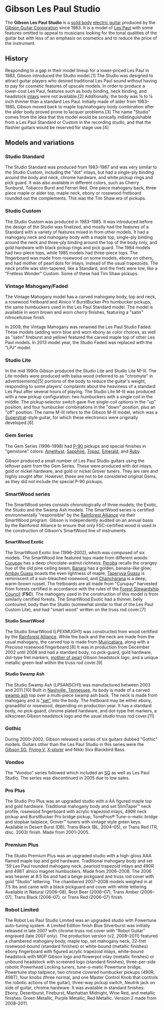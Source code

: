 # Gibson Les Paul Studio

The **Gibson Les Paul Studio** is a [solid body](solid_body "wikilink")
[electric guitar](electric_guitar "wikilink") produced by the [Gibson
Guitar Corporation](Gibson_Guitar_Corporation "wikilink") since 1983. It
is a model of [Les Paul](Les_Paul_(guitar) "wikilink") with some
features omitted to appeal to musicians looking for the tonal qualities
of the guitar but with less of an emphasis on cosmetics and to reduce
the price of the instrument.

## History

Responding to a gap in their model lineup for a lower-priced Les Paul in
1983, Gibson introduced the Studio model.[1] The Studio was designed to
attract guitar players who desired traditional Les Paul sound without
having to pay for cosmetic features of upscale models. In order to
produce a lower-cost Les Paul, features such as body binding, neck
binding, and headstock [inlays](inlays "wikilink") were not
available.[2] Additionally, the body was ⅛ to ¼ inch thinner than a
standard Les Paul. Initially made of alder from 1983–1985, Gibson moved
back to maple top/mahogany body combination after the alder body proved
prone to lacquer problems.[3] The name "Studio" comes from the idea that
this model would be sonically indistinguishable from a Les Paul Standard
or Custom in the recording studio, and that the flashier guitars would
be reserved for stage use.[4]

## Models and variations

### Studio Standard

The Studio Standard was produced from 1983–1987 and was very similar to
the Studio Custom, including the "dot" inlays, but had a single-ply
binding around the body and neck, chrome hardware, and white pickup
rings and pick guard. It was also available in different colors, such as
Cherry Sunburst, Tobacco Burst and Ferrari Red. One piece mahogany back,
three piece maple or alder top, maple neck, ebony or rosewood fretboard
rounded out the complements. This was the Tim Shaw era of pickups.

### Studio Custom

The Studio Custom was produced in 1983–1985. It was introduced before
the design of the Studio was finalized, and mostly had the features of a
Standard with a variety of features mixed in from other models. It had a
mahogany neck and mahogany body with a maple top, single-ply binding
around the neck and three-ply binding around the top of the body only,
and gold hardware with black pickup rings and pick guard. The 1984
models had two-piece tops, while 1985 models had three-piece tops. The
fingerboard was made from rosewood on some models, ebony on others, and
had mother of pearl dots for inlays, instead of the usual trapezoids.
The neck profile was slim-tapered, like a Standard, and the frets were
low, like a "Fretless Wonder" Custom. Some of these had Tim Shaw
pickups.

### Vintage Mahogany/Faded

The Vintage Mahogany model has a carved mahogany body, top and neck, a
rosewood fretboard and Alnico V BurstBucker Pro humbucker pickups, the
same humbuckers used in the Les Paul Standard model. The model is
available in *worn brown* and *worn cherry* finishes, featuring a
"satin" nitrocellulose finish.

In 2009, the Vintage Mahogany was renamed the Les Paul Studio Faded.
These models (adding worn blue and worn ebony as color choices, as well
as "satin" fireburst and yellow) featured the carved maple top of other
Les Paul models. In 2013 model year, the Studio Faded was replaced with
the "LPJ" model.

### Studio Lite

In the mid 1990s Gibson produced the Studio Lite and Studio Lite M-III.
The Lite models were produced with balsa wood (referred to as "chromyte"
in advertisements)[5] portions of the body to reduce the guitar's
weight, responding to some players' complaints about the heaviness of a
standard Les Paul after several hours of playing. The Studio Lite M-III
was produced with a new pickup configuration: two humbuckers with a
single coil in the middle. The pickup selector switch gave five
single-coil options in the "up" position, and four humbucker
combinations in the "down" position, plus an "off" position. The name
M-III refers to the Gibson M-III model, which was a
[Superstrat](Superstrat "wikilink")-style guitar, for which these
electronics were originally developed.[6]

### Gem Series

The Gem Series (1996–1998) had [P-90](P-90 "wikilink") pickups and
special finishes in "gemstone" colors: [Amethyst](Amethyst "wikilink"),
[Sapphire](Sapphire "wikilink"), [Topaz](Topaz "wikilink"),
[Emerald](Emerald "wikilink"), and [Ruby](Ruby "wikilink").

Gibson produced a small number of Les Paul Studio guitars using the
leftover paint from the Gem Series. These were produced with dot inlays,
gold or nickel hardware, and gold or nickel Grover tuners. They are rare
and highly sought after. However, these are not to be considered
original Gems, as they did not include the special P-90 pickups.

### SmartWood series

The SmartWood series consists
chronologically of three models; the Exotic, the Studio and the Swamp
Ash models. The SmartWood series is certified environmentally
"responsible" by the [Rainforest
Alliance](Rainforest_Alliance "wikilink") via their SmartWood program.
Gibson is independently audited on an annual basis by the Rainforest
Alliance to ensure that only FSC-certified wood is used in the
construction of Gibson's SmartWood line of instruments.

#### SmartWood Exotic

The SmartWood Exotic line (1996–2002), which was composed of six models.
The SmartWood line featured tops made from different woods:
[Curupay](Curupay "wikilink") has a deep chocolate-walnut richness;
[Peroba](Peroba "wikilink") recalls the orangey hue of the old pine
ceiling beam; [Banara](Banara "wikilink") has a golden, banana-like
glow; [Ambay Guasu](Ambay_Guasu "wikilink") boasts the even lightness of
maple; [Taperyva Guasu](Taperyva_Guasu "wikilink") is reminiscent of a
sun-bleached rosewood, and [Chancharana](Chancharana "wikilink") is a
deep, warm-brown russet. The fretboards are all made from "Curupay"
harvested from forests certified in accordance with the rules of the
[Forest Stewardship Council](Forest_Stewardship_Council "wikilink")
(**FSC**). The mahogany used in the construction of this model is from
similarly certified forests. The SmartWood Exotic had a thinner, belly
contoured, body than the Studio (somewhat similar to that of the Les
Paul Custom Lite), and had "smart wood" written on the truss rod
cover.[7]

#### Studio SmartWood

The Studio SmartWood (LPEXMUGH1) was constructed from wood certified by
the [Rainforest Alliance](Rainforest_Alliance "wikilink"). While the
back and the neck are made from the usual mahogany, the carved top is
made from [Muiricatiara](Astronium_lecointei "wikilink"), along with a
*Preciosa* rosewood fingerboard.[8] It was in production from December
2002 until 2008 and had a standard body, no pick-guard, gold hardware,
dot-type fret markers, [mother of pearl](nacre "wikilink") Gibson
headstock logo, and a unique metallic green-leaf within the truss rod
cover.[9]

#### Studio Swamp Ash

The Studio Swamp Ash (LPSANSCH1) was manufactured between 2003 and
2011.[10] Built in [Nashville,
Tennessee](Nashville,_Tennessee "wikilink"), its body is made of a
carved [swamp ash](Fraxinus_pennsylvanica "wikilink") top over a
multi-piece swamp ash back. The neck is made from mahogany and is
["set"](Set-in_neck "wikilink") into the body. The fretboard may be
either ebony, granadillol or rosewood, depending on production year. It
has a standard body, no pick-guard, chrome plated hardware, and dot-type
fret markers, a silkscreen Gibson headstock logo and the usual *studio*
truss rod cover.[11]

### Gothic

During 2000–2002, Gibson released a series of six guitars dubbed
"Gothic" models. Guitars other than the Les Paul Studio in this series
were the [Gibson SG](Gibson_SG "wikilink"), [Flying
V](Flying_V "wikilink"), [X-plorer](X-plorer "wikilink") and Nikki Sixx
Blackbird Bass.

### Voodoo

The "Voodoo" series followed which included an
[SG](Gibson_SG "wikilink") as well as Les Paul Studio. The series was
discontinued in 2005 due to low sales.

### Pro Plus

The Studio Pro Plus was an upgraded studio with a AA figured maple top
and gold hardware. Traditional mahogany body and set SlimTaper™ neck
profile, rosewood fingerboard with acrylic trapezoid inlays, 490R neck
pickup and BurstBucker Pro bridge pickup, TonePros® Tune-o-matic bridge
and stopbar tailpiece, Grover™ tuners with vintage style green keys.
Available in Desert Burst (DB), Trans Black (BL, 2004–05), or Trans Red
(TR, disc. 2003) finish. Made from 2001–2005.

### Premium Plus

The Studio Premium Plus was an upgraded studio with a high-gloss AAA
flamed maple top and gold hardware. Traditional mahogany body and set
'59 Les Paul rounded mahogany neck, pearloid trapezoid inlays and 490R
and 498T alnico magnet humbuckers. Made from 2006–2008. The 2006 was
heavier at 8.5 lbs and had a beige pickguard and truss rod cover with
gold "Studio" lettering. The chambered 2007–2008 models weighed in at
7.5 lbs and came with a black pickguard and cover with white lettering.
Available in Natural (2006–08), Root Beer (2006–07), Trans Amber
(2006–07), Trans Black (2006–07), or Trans Red (2006–07) finish.

### Robot Limited

The Robot Les Paul Studio Limited was an upgraded studio with Powertune
auto-tuning system. A Limited Edition finish Blue Silverburst was
initially released in late 2007 with chrome truss rod cover with "Robot
Guitar" engraved (late 2007 only). The production version (v2,
2008–2011) featured a chambered mahogany body, maple top, set mahogany
neck, 22-fret rosewood-bound (standard finishes) or white-bound
(metallic finishes) ebony fingerboard with figured acrylic trapezoid
inlays, white-bound headstock with MOP Gibson logo and flowerpot inlay
(metallic finishes) or unbound headstock with screened logo (standard
finishes), three-per-side robotic Powerhead Locking tuners, tune-o-matic
Powertune bridge, Powertune stop tailpiece, two chrome covered humbucker
pickups (490R, 498T), four knobs (three normal, and one Master Control
Knob that controls the robotic actions of the guitar), three-way pickup
switch, Neutrik jack on side of guitar, chrome hardware. It was
available in standard finishes: Ebony, Desertburst, Fireburst, Manhattan
Midnight, Wine Red, and metallic finishes: Green Metallic, Purple
Metallic, Red Metallic. Version 2 made from 2008–2011.